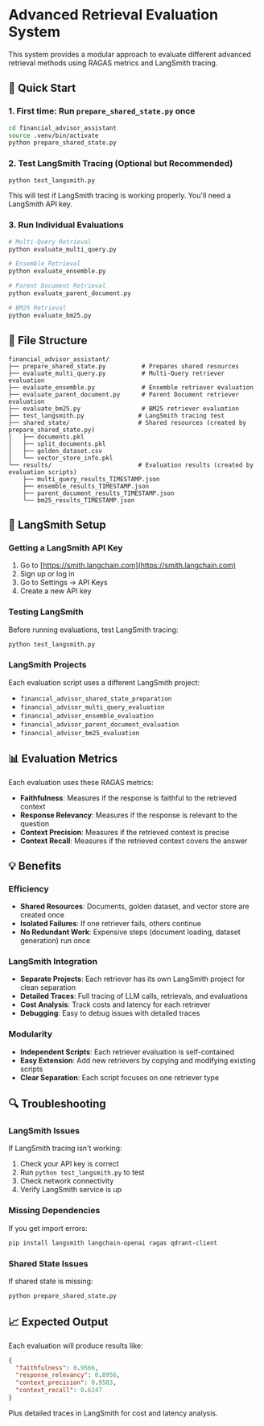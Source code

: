 # Advanced Retrieval Evaluation System

This system provides a modular approach to evaluate different advanced retrieval methods using RAGAS metrics and LangSmith tracing.

## 🚀 Quick Start

### 1. **First time**: Run `prepare_shared_state.py` once
```bash
cd financial_advisor_assistant
source .venv/bin/activate
python prepare_shared_state.py
```

### 2. **Test LangSmith Tracing** (Optional but Recommended)
```bash
python test_langsmith.py
```
This will test if LangSmith tracing is working properly. You'll need a LangSmith API key.

### 3. **Run Individual Evaluations**
```bash
# Multi-Query Retrieval
python evaluate_multi_query.py

# Ensemble Retrieval  
python evaluate_ensemble.py

# Parent Document Retrieval
python evaluate_parent_document.py

# BM25 Retrieval
python evaluate_bm25.py
```

## 📁 File Structure

```
financial_advisor_assistant/
├── prepare_shared_state.py          # Prepares shared resources
├── evaluate_multi_query.py          # Multi-Query retriever evaluation
├── evaluate_ensemble.py             # Ensemble retriever evaluation  
├── evaluate_parent_document.py      # Parent Document retriever evaluation
├── evaluate_bm25.py                 # BM25 retriever evaluation
├── test_langsmith.py               # LangSmith tracing test
├── shared_state/                   # Shared resources (created by prepare_shared_state.py)
│   ├── documents.pkl
│   ├── split_documents.pkl
│   ├── golden_dataset.csv
│   └── vector_store_info.pkl
└── results/                        # Evaluation results (created by evaluation scripts)
    ├── multi_query_results_TIMESTAMP.json
    ├── ensemble_results_TIMESTAMP.json
    ├── parent_document_results_TIMESTAMP.json
    └── bm25_results_TIMESTAMP.json
```

## 🔧 LangSmith Setup

### Getting a LangSmith API Key
1. Go to [https://smith.langchain.com](https://smith.langchain.com)
2. Sign up or log in
3. Go to Settings → API Keys
4. Create a new API key

### Testing LangSmith
Before running evaluations, test LangSmith tracing:
```bash
python test_langsmith.py
```

### LangSmith Projects
Each evaluation script uses a different LangSmith project:
- `financial_advisor_shared_state_preparation`
- `financial_advisor_multi_query_evaluation`
- `financial_advisor_ensemble_evaluation`
- `financial_advisor_parent_document_evaluation`
- `financial_advisor_bm25_evaluation`

## 📊 Evaluation Metrics

Each evaluation uses these RAGAS metrics:
- **Faithfulness**: Measures if the response is faithful to the retrieved context
- **Response Relevancy**: Measures if the response is relevant to the question
- **Context Precision**: Measures if the retrieved context is precise
- **Context Recall**: Measures if the retrieved context covers the answer

## 💡 Benefits

### Efficiency
- **Shared Resources**: Documents, golden dataset, and vector store are created once
- **Isolated Failures**: If one retriever fails, others continue
- **No Redundant Work**: Expensive steps (document loading, dataset generation) run once

### LangSmith Integration
- **Separate Projects**: Each retriever has its own LangSmith project for clean separation
- **Detailed Traces**: Full tracing of LLM calls, retrievals, and evaluations
- **Cost Analysis**: Track costs and latency for each retriever
- **Debugging**: Easy to debug issues with detailed traces

### Modularity
- **Independent Scripts**: Each retriever evaluation is self-contained
- **Easy Extension**: Add new retrievers by copying and modifying existing scripts
- **Clear Separation**: Each script focuses on one retriever type

## 🔍 Troubleshooting

### LangSmith Issues
If LangSmith tracing isn't working:
1. Check your API key is correct
2. Run `python test_langsmith.py` to test
3. Check network connectivity
4. Verify LangSmith service is up

### Missing Dependencies
If you get import errors:
```bash
pip install langsmith langchain-openai ragas qdrant-client
```

### Shared State Issues
If shared state is missing:
```bash
python prepare_shared_state.py
```

## 📈 Expected Output

Each evaluation will produce results like:
```json
{
  "faithfulness": 0.9566,
  "response_relevancy": 0.8956, 
  "context_precision": 0.9583,
  "context_recall": 0.6247
}
```

Plus detailed traces in LangSmith for cost and latency analysis. 